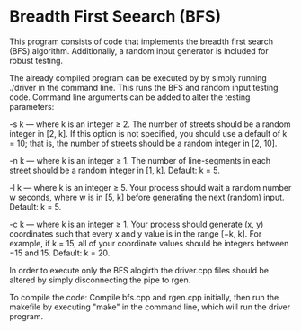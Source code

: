 # Breadth First Seearch (BFS)

This program consists of code that implements the breadth first search (BFS)
algorithm. Additionally, a random input generator is included for robust 
testing. 

The already compiled program can be executed by by simply running ./driver in
the command line. This runs the BFS and random input testing code. Command line
arguments can be added to alter the testing parameters:

-s k — where k is an integer ≥ 2. The number of streets should be a random integer 
in [2, k]. If this option is not specified, you should use a default of k = 10; that 
is, the number of streets should be a random integer in [2, 10].

-n k — where k is an integer ≥ 1. The number of line-segments in each street should 
be a random integer in [1, k]. Default: k = 5.

-l k — where k is an integer ≥ 5. Your process should wait a random number w seconds, 
where w is in [5, k] before generating the next (random) input. Default: k = 5.

-c k — where k is an integer ≥ 1. Your process should generate (x, y) coordinates such 
that every x and y value is in the range [−k, k]. For example, if k = 15, all of your 
coordinate values should be integers between −15 and 15. Default: k = 20.

In order to execute only the BFS alogirth the driver.cpp files should be altered by
simply disconnecting the pipe to rgen.

To compile the code: Compile bfs.cpp and rgen.cpp initially, then run the makefile
by executing "make" in the command line, which will run the driver program. 